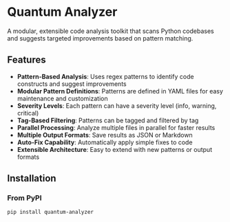 # Quantum Analyzer

A modular, extensible code analysis toolkit that scans Python codebases and suggests targeted improvements based on pattern matching.

## Features

- **Pattern-Based Analysis**: Uses regex patterns to identify code constructs and suggest improvements
- **Modular Pattern Definitions**: Patterns are defined in YAML files for easy maintenance and customization
- **Severity Levels**: Each pattern can have a severity level (info, warning, critical)
- **Tag-Based Filtering**: Patterns can be tagged and filtered by tag
- **Parallel Processing**: Analyze multiple files in parallel for faster results
- **Multiple Output Formats**: Save results as JSON or Markdown
- **Auto-Fix Capability**: Automatically apply simple fixes to code
- **Extensible Architecture**: Easy to extend with new patterns or output formats

## Installation

### From PyPI

```bash
pip install quantum-analyzer
